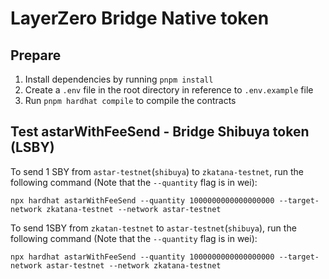 # LayerZero Bridge Native token

## Prepare

1. Install dependencies by running `pnpm install`
2. Create a `.env` file in the root directory in reference to `.env.example` file
3. Run `pnpm hardhat compile` to compile the contracts

## Test astarWithFeeSend - Bridge Shibuya token (LSBY)

To send 1 SBY from `astar-testnet`(`shibuya`) to `zkatana-testnet`, run the following command (Note that the `--quantity` flag is in wei):

`npx hardhat astarWithFeeSend --quantity 1000000000000000000 --target-network zkatana-testnet --network astar-testnet`

To send  1SBY from `zkatan-testnet` to `astar-testnet`(`shibuya`), run the following command (Note that the `--quantity` flag is in wei):

`npx hardhat astarWithFeeSend --quantity 1000000000000000000 --target-network astar-testnet --network zkatana-testnet`
